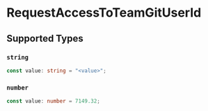 # RequestAccessToTeamGitUserId


## Supported Types

### `string`

```typescript
const value: string = "<value>";
```

### `number`

```typescript
const value: number = 7149.32;
```

